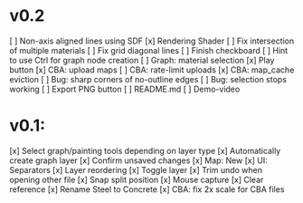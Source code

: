 # v0.2
[ ] Non-axis aligned lines using SDF
	[x] Rendering Shader
	[ ] Fix intersection of multiple materials
	[ ] Fix grid diagonal lines
	[ ] Finish checkboard
[ ] Hint to use Ctrl for graph node creation
[ ] Graph: material selection
[x] Play button
	[x] CBA: upload maps
	[ ] CBA: rate-limit uploads
	[x] CBA: map_cache eviction
[ ] Bug: sharp corners of no-outline edges
[ ] Bug: selection stops working
[ ] Export PNG button
[ ] README.md
[ ] Demo-video

# v0.1:
[x] Select graph/painting tools depending on layer type
[x] Automatically create graph layer
[x] Confirm unsaved changes
[x] Map: New
[x] UI: Separators
[x] Layer reordering
[x] Toggle layer
[x] Trim undo when opening other file
[x] Snap split position
[x] Mouse capture
[x] Clear reference
[x] Rename Steel to Concrete
[x] CBA: fix 2x scale for CBA files 
